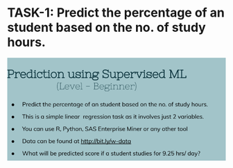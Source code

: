 # TASK-1: Predict the percentage of an student based on the no. of study hours.

![TASK-1](Task-1%20Picture.png)